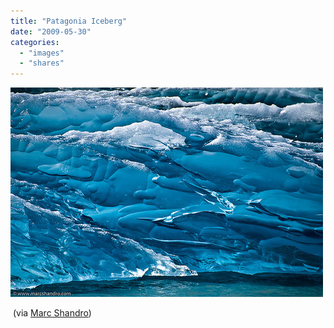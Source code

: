 ```yaml
---
title: "Patagonia Iceberg"
date: "2009-05-30"
categories: 
  - "images"
  - "shares"
---
```


![](images/4wnP83SaFo3ohifdBSpcKyRWo1_500.jpg)

 (via [Marc Shandro](http://flickr.com/photos/mshandro))
